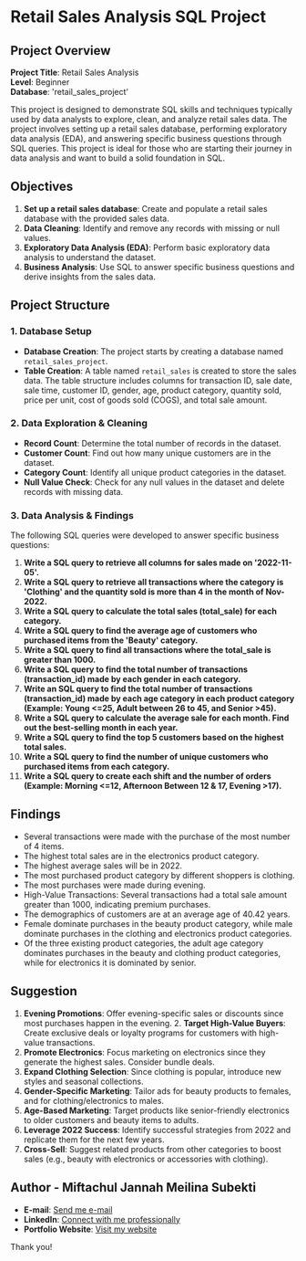 # Retail Sales Analysis SQL Project

## Project Overview

**Project Title**: Retail Sales Analysis  
**Level**: Beginner  
**Database**: 'retail_sales_project'

This project is designed to demonstrate SQL skills and techniques typically used by data analysts to explore, clean, and analyze retail sales data. The project involves setting up a retail sales database, performing exploratory data analysis (EDA), and answering specific business questions through SQL queries. This project is ideal for those who are starting their journey in data analysis and want to build a solid foundation in SQL.

## Objectives

1. **Set up a retail sales database**: Create and populate a retail sales database with the provided sales data.
2. **Data Cleaning**: Identify and remove any records with missing or null values.
3. **Exploratory Data Analysis (EDA)**: Perform basic exploratory data analysis to understand the dataset.
4. **Business Analysis**: Use SQL to answer specific business questions and derive insights from the sales data.

## Project Structure

### 1. Database Setup

- **Database Creation**: The project starts by creating a database named `retail_sales_project`.
- **Table Creation**: A table named `retail_sales` is created to store the sales data. The table structure includes columns for transaction ID, sale date, sale time, customer ID, gender, age, product category, quantity sold, price per unit, cost of goods sold (COGS), and total sale amount.

### 2. Data Exploration & Cleaning

- **Record Count**: Determine the total number of records in the dataset.
- **Customer Count**: Find out how many unique customers are in the dataset.
- **Category Count**: Identify all unique product categories in the dataset.
- **Null Value Check**: Check for any null values in the dataset and delete records with missing data.

### 3. Data Analysis & Findings

The following SQL queries were developed to answer specific business questions:

1. **Write a SQL query to retrieve all columns for sales made on '2022-11-05'.**
2. **Write a SQL query to retrieve all transactions where the category is 'Clothing' and the quantity sold is more than 4 in the month of Nov-2022.**
3. **Write a SQL query to calculate the total sales (total_sale) for each category.**
4. **Write a SQL query to find the average age of customers who purchased items from the 'Beauty' category.**
5. **Write a SQL query to find all transactions where the total_sale is greater than 1000.**
6. **Write a SQL query to find the total number of transactions (transaction_id) made by each gender in each category.**
7. **Write an SQL query to find the total number of transactions (transaction_id) made by each age category in each product category (Example: Young <=25, Adult between 26 to 45, and Senior >45).**
8. **Write a SQL query to calculate the average sale for each month. Find out the best-selling month in each year.**
9. **Write a SQL query to find the top 5 customers based on the highest total sales.**
10. **Write a SQL query to find the number of unique customers who purchased items from each category.**
11. **Write a SQL query to create each shift and the number of orders (Example: Morning <=12, Afternoon Between 12 & 17, Evening >17).**

## Findings

- Several transactions were made with the purchase of the most number of 4 items.
- The highest total sales are in the electronics product category.
- The highest average sales will be in 2022.
- The most purchased product category by different shoppers is clothing.
- The most purchases were made during evening.
- High-Value Transactions: Several transactions had a total sale amount greater than 1000, indicating premium purchases.
- The demographics of customers are at an average age of 40.42 years. 
- Female dominate purchases in the beauty product category, while male dominate purchases in the clothing and electronics product categories.
- Of the three existing product categories, the adult age category dominates purchases in the beauty and clothing product categories, while for electronics it is dominated by senior.

## Suggestion

1. **Evening Promotions**: Offer evening-specific sales or discounts since most purchases happen in the evening.
   2. **Target High-Value Buyers**: Create exclusive deals or loyalty programs for customers with high-value transactions.
3. **Promote Electronics**: Focus marketing on electronics since they generate the highest sales. Consider bundle deals.
4. **Expand Clothing Selection**: Since clothing is popular, introduce new styles and seasonal collections.
5. **Gender-Specific Marketing**: Tailor ads for beauty products to females, and for clothing/electronics to males.
6. **Age-Based Marketing**: Target products like senior-friendly electronics to older customers and beauty items to adults.
7. **Leverage 2022 Success**: Identify successful strategies from 2022 and replicate them for the next few years.
8. **Cross-Sell**: Suggest related products from other categories to boost sales (e.g., beauty with electronics or accessories with clothing).



## Author - Miftachul Jannah Meilina Subekti

- **E-mail**: [Send me e-mail](miftachuljms@gmail.com)
- **LinkedIn**: [Connect with me professionally](https://www.linkedin.com/in/miftachuljms)
- **Portfolio Website**: [Visit my website](https://miftachuljms.my.canva.site/portfolio)

Thank you!